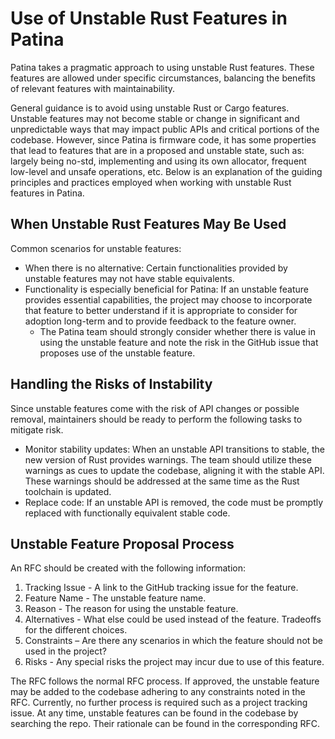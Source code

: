 # Use of Unstable Rust Features in Patina

Patina takes a pragmatic approach to using unstable Rust features. These features are allowed under specific
circumstances, balancing the benefits of relevant features with maintainability.

General guidance is to avoid using unstable Rust or Cargo features. Unstable features may not become stable or change
in significant and unpredictable ways that may impact public APIs and critical portions of the codebase. However, since
Patina is firmware code, it has some properties that lead to features that are in a proposed and unstable state, such
as: largely being no-std, implementing and using its own allocator, frequent low-level and unsafe operations, etc.
Below is an explanation of the guiding principles and practices employed when working with unstable Rust features in Patina.

## When Unstable Rust Features May Be Used

Common scenarios for unstable features:

- When there is no alternative: Certain functionalities provided by unstable features may not have stable equivalents.
- Functionality is especially beneficial for Patina: If an unstable feature provides essential capabilities, the
  project may choose to incorporate that feature to better understand if it is appropriate to consider for adoption
  long-term and to provide feedback to the feature owner.
  - The Patina team should strongly consider whether there is value in using the unstable feature and note the risk
    in the GitHub issue that proposes use of the unstable feature.

## Handling the Risks of Instability

Since unstable features come with the risk of API changes or possible removal, maintainers should be ready to perform
the following tasks to mitigate risk.

- Monitor stability updates: When an unstable API transitions to stable, the new version of Rust provides warnings. The
  team should utilize these warnings as cues to update the codebase, aligning it with the stable API. These warnings
  should be addressed at the same time as the Rust toolchain is updated.
- Replace code: If an unstable API is removed, the code must be promptly replaced with functionally equivalent stable
  code.

## Unstable Feature Proposal Process

An RFC should be created with the following information:

1. Tracking Issue - A link to the GitHub tracking issue for the feature.
2. Feature Name - The unstable feature name.
3. Reason - The reason for using the unstable feature.
4. Alternatives - What else could be used instead of the feature. Tradeoffs for the different choices.
5. Constraints – Are there any scenarios in which the feature should not be used in the project?
6. Risks - Any special risks the project may incur due to use of this feature.

The RFC follows the normal RFC process. If approved, the unstable feature may be added to the codebase adhering to any
constraints noted in the RFC. Currently, no further process is required such as a project tracking issue. At any time,
unstable features can be found in the codebase by searching the repo. Their rationale can be found in the corresponding
RFC.
